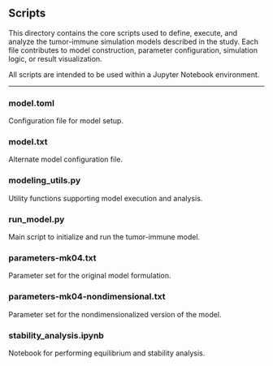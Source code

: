 ## Scripts

This directory contains the core scripts used to define, execute, and analyze the tumor-immune simulation models described in the study. Each file contributes to model construction, parameter configuration, simulation logic, or result visualization.

All scripts are intended to be used within a Jupyter Notebook environment.

---

### model.toml  
Configuration file for model setup.

### model.txt  
Alternate model configuration file.

### modeling_utils.py  
Utility functions supporting model execution and analysis.

### run_model.py  
Main script to initialize and run the tumor-immune model.

### parameters-mk04.txt  
Parameter set for the original model formulation.

### parameters-mk04-nondimensional.txt  
Parameter set for the nondimensionalized version of the model.

### stability_analysis.ipynb  
Notebook for performing equilibrium and stability analysis.

